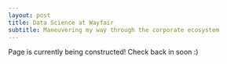 ```yaml
---
layout: post
title: Data Science at Wayfair
subtitle: Maneuvering my way through the corporate ecosystem
---
```

Page is currently being constructed! Check back in soon :)
